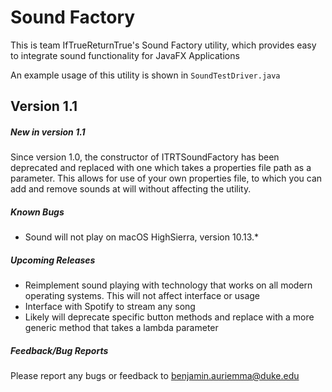 # Sound Factory
This is team IfTrueReturnTrue's Sound Factory utility, which provides easy to integrate sound functionality for JavaFX Applications

An example usage of this utility is shown in `SoundTestDriver.java`

## Version 1.1

##### New in version 1.1
Since version 1.0, the constructor of ITRTSoundFactory has been deprecated and replaced with one which takes a properties file path as a parameter.  This allows for use of your own properties file, to which you can add and remove sounds at will without affecting the utility.

##### Known Bugs
* Sound will not play on macOS HighSierra, version 10.13.*

##### Upcoming Releases
* Reimplement sound playing with technology that works on all modern operating systems.  This will not affect interface or usage
* Interface with Spotify to stream any song
* Likely will deprecate specific button methods and replace with a more generic method that takes a lambda parameter

##### Feedback/Bug Reports
Please report any bugs or feedback to benjamin.auriemma@duke.edu